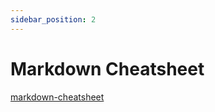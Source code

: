 ```yaml
---
sidebar_position: 2
---
```


# Markdown Cheatsheet

[markdown-cheatsheet](https://www.markdownguide.org/cheat-sheet/)